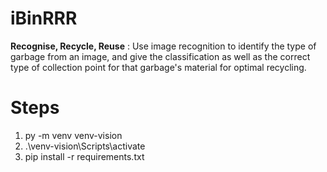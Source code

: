# iBinRRR
**Recognise, Recycle, Reuse** : Use image recognition to identify the type of garbage from an image, and give the classification as well as the correct type of collection point for that garbage's material for optimal recycling.

# Steps
1. py -m venv venv-vision  
2. .\venv-vision\Scripts\activate
3. pip install -r requirements.txt